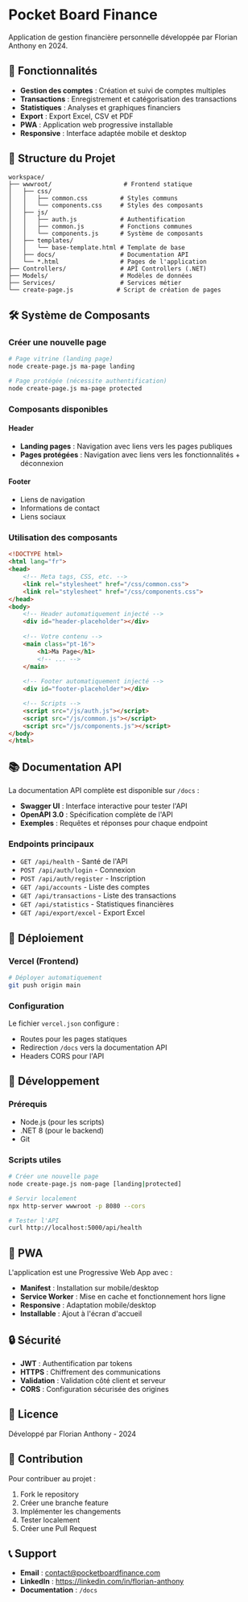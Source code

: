 # Pocket Board Finance

Application de gestion financière personnelle développée par Florian Anthony en 2024.

## 🚀 Fonctionnalités

- **Gestion des comptes** : Création et suivi de comptes multiples
- **Transactions** : Enregistrement et catégorisation des transactions
- **Statistiques** : Analyses et graphiques financiers
- **Export** : Export Excel, CSV et PDF
- **PWA** : Application web progressive installable
- **Responsive** : Interface adaptée mobile et desktop

## 📁 Structure du Projet

```
workspace/
├── wwwroot/                    # Frontend statique
│   ├── css/
│   │   ├── common.css         # Styles communs
│   │   └── components.css     # Styles des composants
│   ├── js/
│   │   ├── auth.js            # Authentification
│   │   ├── common.js          # Fonctions communes
│   │   └── components.js      # Système de composants
│   ├── templates/
│   │   └── base-template.html # Template de base
│   ├── docs/                  # Documentation API
│   └── *.html                 # Pages de l'application
├── Controllers/               # API Controllers (.NET)
├── Models/                    # Modèles de données
├── Services/                  # Services métier
└── create-page.js            # Script de création de pages
```

## 🛠️ Système de Composants

### Créer une nouvelle page

```bash
# Page vitrine (landing page)
node create-page.js ma-page landing

# Page protégée (nécessite authentification)
node create-page.js ma-page protected
```

### Composants disponibles

#### Header
- **Landing pages** : Navigation avec liens vers les pages publiques
- **Pages protégées** : Navigation avec liens vers les fonctionnalités + déconnexion

#### Footer
- Liens de navigation
- Informations de contact
- Liens sociaux

### Utilisation des composants

```html
<!DOCTYPE html>
<html lang="fr">
<head>
    <!-- Meta tags, CSS, etc. -->
    <link rel="stylesheet" href="/css/common.css">
    <link rel="stylesheet" href="/css/components.css">
</head>
<body>
    <!-- Header automatiquement injecté -->
    <div id="header-placeholder"></div>
    
    <!-- Votre contenu -->
    <main class="pt-16">
        <h1>Ma Page</h1>
        <!-- ... -->
    </main>
    
    <!-- Footer automatiquement injecté -->
    <div id="footer-placeholder"></div>

    <!-- Scripts -->
    <script src="/js/auth.js"></script>
    <script src="/js/common.js"></script>
    <script src="/js/components.js"></script>
</body>
</html>
```

## 📚 Documentation API

La documentation API complète est disponible sur `/docs` :

- **Swagger UI** : Interface interactive pour tester l'API
- **OpenAPI 3.0** : Spécification complète de l'API
- **Exemples** : Requêtes et réponses pour chaque endpoint

### Endpoints principaux

- `GET /api/health` - Santé de l'API
- `POST /api/auth/login` - Connexion
- `POST /api/auth/register` - Inscription
- `GET /api/accounts` - Liste des comptes
- `GET /api/transactions` - Liste des transactions
- `GET /api/statistics` - Statistiques financières
- `GET /api/export/excel` - Export Excel

## 🚀 Déploiement

### Vercel (Frontend)

```bash
# Déployer automatiquement
git push origin main
```

### Configuration

Le fichier `vercel.json` configure :
- Routes pour les pages statiques
- Redirection `/docs` vers la documentation API
- Headers CORS pour l'API

## 🧪 Développement

### Prérequis

- Node.js (pour les scripts)
- .NET 8 (pour le backend)
- Git

### Scripts utiles

```bash
# Créer une nouvelle page
node create-page.js nom-page [landing|protected]

# Servir localement
npx http-server wwwroot -p 8080 --cors

# Tester l'API
curl http://localhost:5000/api/health
```

## 📱 PWA

L'application est une Progressive Web App avec :

- **Manifest** : Installation sur mobile/desktop
- **Service Worker** : Mise en cache et fonctionnement hors ligne
- **Responsive** : Adaptation mobile/desktop
- **Installable** : Ajout à l'écran d'accueil

## 🔒 Sécurité

- **JWT** : Authentification par tokens
- **HTTPS** : Chiffrement des communications
- **Validation** : Validation côté client et serveur
- **CORS** : Configuration sécurisée des origines

## 📄 Licence

Développé par Florian Anthony - 2024

## 🤝 Contribution

Pour contribuer au projet :

1. Fork le repository
2. Créer une branche feature
3. Implémenter les changements
4. Tester localement
5. Créer une Pull Request

## 📞 Support

- **Email** : contact@pocketboardfinance.com
- **LinkedIn** : https://linkedin.com/in/florian-anthony
- **Documentation** : `/docs`